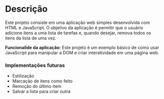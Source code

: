 # Descrição 
Este projeto consiste em uma aplicação web simples desenvolvida com HTML e JavaScript. O objetivo da aplicação é permitir que o usuário adicione itens a uma lista de tarefas e, quando desejar, remova todos os itens da lista de uma vez.

**Funcionalide da aplicação:**
Este projeto é um exemplo básico de como usar JavaScript para manipular a DOM e criar interatividade em uma página web.

### Implementações futuras
- Estilização
- Marcação de itens como feito
- Remoção do último item
- Salvar a lista para criar outra
